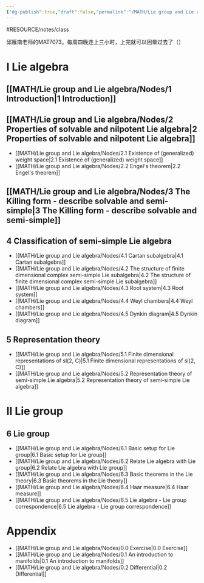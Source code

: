 ```yaml
---
{"dg-publish":true,"draft":false,"permalink":"/MATH/Lie group and Lie algebra/Lie Group and Lie Algebra/","dgPassFrontmatter":true}
---
```


#RESOURCE/notes/class 

邱雁南老师的MAT7073。每周四晚连上三小时，上完就可以困晕过去了（）

# I Lie algebra
## [[MATH/Lie group and Lie algebra/Nodes/1 Introduction\|1 Introduction]]
## [[MATH/Lie group and Lie algebra/Nodes/2 Properties of solvable and nilpotent Lie algebra\|2 Properties of solvable and nilpotent Lie algebra]]
- [[MATH/Lie group and Lie algebra/Nodes/2.1 Existence of (generalized) weight space\|2.1 Existence of (generalized) weight space]]
- [[MATH/Lie group and Lie algebra/Nodes/2.2 Engel's theorem\|2.2 Engel's theorem]]
## [[MATH/Lie group and Lie algebra/Nodes/3 The Killing form - describe solvable and semi-simple\|3 The Killing form - describe solvable and semi-simple]]
## 4 Classification of semi-simple Lie algebra
- [[MATH/Lie group and Lie algebra/Nodes/4.1 Cartan subalgebra\|4.1 Cartan subalgebra]]
- [[MATH/Lie group and Lie algebra/Nodes/4.2 The structure of finite dimensional complex semi-simple Lie subalgebra\|4.2 The structure of finite dimensional complex semi-simple Lie subalgebra]]
- [[MATH/Lie group and Lie algebra/Nodes/4.3 Root system\|4.3 Root system]]
- [[MATH/Lie group and Lie algebra/Nodes/4.4 Weyl chambers\|4.4 Weyl chambers]]
- [[MATH/Lie group and Lie algebra/Nodes/4.5 Dynkin diagram\|4.5 Dynkin diagram]]
## 5 Representation theory
- [[MATH/Lie group and Lie algebra/Nodes/5.1 Finite dimensional representations of sl(2, C)\|5.1 Finite dimensional representations of sl(2, C)]]
- [[MATH/Lie group and Lie algebra/Nodes/5.2 Representation theory of semi-simple Lie algebra\|5.2 Representation theory of semi-simple Lie algebra]]
# II Lie group

## 6 Lie group
- [[MATH/Lie group and Lie algebra/Nodes/6.1 Basic setup for Lie group\|6.1 Basic setup for Lie group]]
- [[MATH/Lie group and Lie algebra/Nodes/6.2 Relate Lie algebra with Lie group\|6.2 Relate Lie algebra with Lie group]]
- [[MATH/Lie group and Lie algebra/Nodes/6.3 Basic theorems in the Lie theory\|6.3 Basic theorems in the Lie theory]]
- [[MATH/Lie group and Lie algebra/Nodes/6.4 Haar measure\|6.4 Haar measure]]
- [[MATH/Lie group and Lie algebra/Nodes/6.5 Lie algebra - Lie group correspondence\|6.5 Lie algebra - Lie group correspondence]]

# Appendix

- [[MATH/Lie group and Lie algebra/Nodes/0.0 Exercise\|0.0 Exercise]]
- [[MATH/Lie group and Lie algebra/Nodes/0.1 An introduction to manifolds\|0.1 An introduction to manifolds]]
- [[MATH/Lie group and Lie algebra/Nodes/0.2 Differential\|0.2 Differential]]


